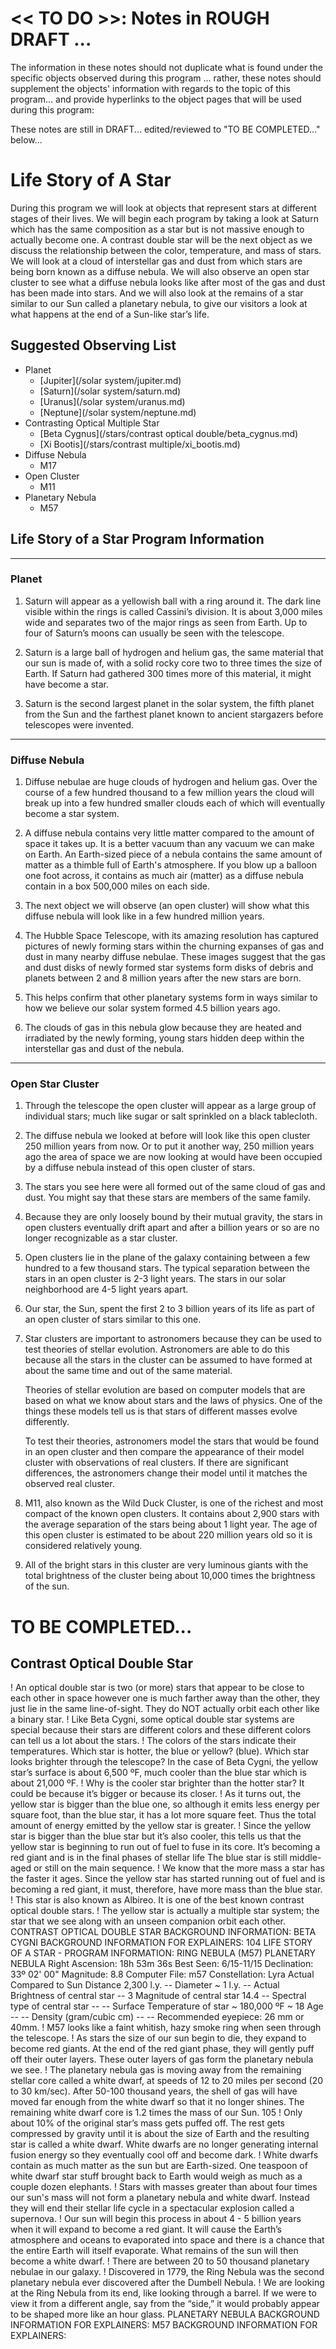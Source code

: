 
# << TO DO >>: Notes in ROUGH DRAFT ...
The information in these notes should not duplicate what is found under the specific objects observed during this program ... rather, these notes should supplement the objects' information with regards to the topic of this program... and provide hyperlinks to the object pages that will be used during this program:

These notes are still in DRAFT... edited/reviewed to "TO BE COMPLETED..." below...

# Life Story of A Star

During this program we will look at objects that represent stars at different stages of their lives. We will begin each program by taking a look at Saturn which has the same composition as a star but is not massive enough to actually become one. A contrast double star will be the next object as we discuss the relationship between the color, temperature, and mass of stars. We will look at a cloud of interstellar gas and dust from which stars are being born known as a diffuse nebula. We will also observe an open star cluster to see what a diffuse nebula looks like after most of the gas and dust has been made into stars. And we will also look at the remains of a star similar to our Sun called a planetary nebula, to give our visitors a look at what happens at the end of a Sun-like star’s life.

## Suggested Observing List
- Planet
    - [Jupiter](/solar system/jupiter.md)
    - [Saturn](/solar system/saturn.md)
    - [Uranus](/solar system/uranus.md)
    - [Neptune](/solar system/neptune.md)
- Contrasting Optical Multiple Star
    - [Beta Cygnus](/stars/contrast optical double/beta_cygnus.md)
    - [Xi Bootis](/stars/contrast multiple/xi_bootis.md)
- Diffuse Nebula
    - M17
- Open Cluster
    - M11
- Planetary Nebula
    - M57

## Life Story of a Star Program Information

---

### Planet

1.  Saturn will appear as a yellowish ball with a ring around it. The dark line visible
within the rings is called Cassini’s division. It is about 3,000 miles wide and
separates two of the major rings as seen from Earth. Up to four of Saturn’s moons
can usually be seen with the telescope.

2.  Saturn is a large ball of hydrogen and helium gas, the same material that our sun
is made of, with a solid rocky core two to three times the size of Earth. If Saturn had
gathered 300 times more of this material, it might have become a star.

3. Saturn is the second largest planet in the solar system, the fifth planet from the Sun
and the farthest planet known to ancient stargazers before telescopes were
invented.

---

### Diffuse Nebula

1.  Diffuse nebulae are huge clouds of hydrogen and helium gas. Over the course of a few hundred thousand to a few million years the cloud will break up into a few hundred smaller clouds each of which will eventually become a star system.

2.  A diffuse nebula contains very little matter compared to the amount of space it takes
up. It is a better vacuum than any vacuum we can make on Earth. An Earth-sized piece of a nebula contains the same amount of matter as a thimble full of Earth's atmosphere. If you blow up a balloon one foot across, it contains as much air (matter) as a diffuse nebula contain in a box 500,000 miles on each side.

3.  The next object we will observe (an open cluster) will show what this diffuse nebula will look like in a few hundred million years.

4.  The Hubble Space Telescope, with its amazing resolution has captured pictures of newly forming stars within the churning expanses of gas and dust in many nearby diffuse nebulae. These images suggest that the gas and dust disks of newly formed star systems form disks of debris and planets between 2 and 8 million years after the new stars are born.

5.  This helps confirm that other planetary systems form in ways similar to how we believe our solar system formed 4.5 billion years ago.

6. The clouds of gas in this nebula glow because they are heated and irradiated by the newly forming, young stars hidden deep within the interstellar gas and dust of the nebula.

---

### Open Star Cluster

1.  Through the telescope the open cluster will appear as a large group of individual
stars; much like sugar or salt sprinkled on a black tablecloth.

2.  The diffuse nebula we looked at before will look like this open cluster 250 million
years from now. Or to put it another way, 250 million years ago the area of space
we are now looking at would have been occupied by a diffuse nebula instead of this
open cluster of stars.

3.  The stars you see here were all formed out of the same cloud of gas and dust. You
might say that these stars are members of the same family.

4.  Because they are only loosely bound by their mutual gravity, the stars in open
clusters eventually drift apart and after a billion years or so are no longer
recognizable as a star cluster.

5.  Open clusters lie in the plane of the galaxy containing between a few hundred to a
few thousand stars. The typical separation between the stars in an open cluster is
2-3 light years. The stars in our solar neighborhood are 4-5 light years apart.

6.  Our star, the Sun, spent the first 2 to 3 billion years of its life as part of an open
cluster of stars similar to this one.

7.  Star clusters are important to astronomers because they can be used to test theories of stellar evolution. Astronomers are able to do this because all the stars in the cluster can be assumed to have formed at about the same time and out of the same material.

    Theories of stellar evolution are based on computer models that are based on what we know about stars and the laws of physics. One of the things these models tell us is that stars of different masses evolve differently. 
    
    To test their theories, astronomers model the stars that would be found in an open cluster and then compare the appearance of their model cluster with observations of real clusters. If there are significant differences, the astronomers change their model until it matches the observed real cluster.

8.  M11, also known as the Wild Duck Cluster, is one of the richest and most compact of the known open clusters. It contains about 2,900 stars with the average separation of the stars being about 1 light year. The age of this open cluster is estimated to be about 220 million years old so it is considered relatively young.

9.  All of the bright stars in this cluster are very luminous giants with the total brightness of the cluster being about 10,000 times the brightness of the sun.

# TO BE COMPLETED...

## Contrast Optical Double Star

! An optical double star is two (or more) stars that appear to be close to each other
in space however one is much farther away than the other, they just lie in the same
line-of-sight. They do NOT actually orbit each other like a binary star.
! Like Beta Cygni, some optical double star systems are special because their stars
are different colors and these different colors can tell us a lot about the stars.
! The colors of the stars indicate their temperatures. Which star is hotter, the blue or
yellow? (blue). Which star looks brighter through the telescope? In the case of Beta
Cygni, the yellow star’s surface is about 6,500 ºF, much cooler than the blue star
which is about 21,000 ºF.
! Why is the cooler star brighter than the hotter star? It could be because it’s bigger
or because its closer.
! As it turns out, the yellow star is bigger than the blue one, so although it emits less
energy per square foot, than the blue star, it has a lot more square feet. Thus the
total amount of energy emitted by the yellow star is greater.
! Since the yellow star is bigger than the blue star but it’s also cooler, this tells us that
the yellow star is beginning to run out of fuel to fuse in its core. It’s becoming a red
giant and is in the final phases of stellar life The blue star is still middle-aged or still
on the main sequence.
! We know that the more mass a star has the faster it ages. Since the yellow star has
started running out of fuel and is becoming a red giant, it must, therefore, have more
mass than the blue star.
! This star is also known as Albireo. It is one of the best known contrast optical
double stars.
! The yellow star is actually a multiple star system; the star that we see along with an
unseen companion orbit each other.
CONTRAST OPTICAL DOUBLE STAR BACKGROUND INFORMATION:
BETA CYGNI BACKGROUND INFORMATION FOR EXPLAINERS:
104
LIFE STORY OF A STAR - PROGRAM INFORMATION:
RING NEBULA (M57)
PLANETARY NEBULA
Right Ascension: 18h 53m 36s Best Seen: 6/15-11/15
Declination: 33º 02' 00" Magnitude: 8.8
Computer File: m57 Constellation: Lyra
Actual Compared to Sun
Distance 2,300 l.y. --
Diameter ~ 1 l.y. --
Actual Brightness of central star -- 3
Magnitude of central star 14.4 --
Spectral type of central star -- --
Surface Temperature of star ~ 180,000 ºF ~ 18
Age -- --
Density (gram/cubic cm) -- --
Recommended eyepiece: 26 mm or 40mm.
! M57 looks like a faint whitish, hazy smoke ring when seen through the telescope.
! As stars the size of our sun begin to die, they expand to become red giants. At the
end of the red giant phase, they will gently puff off their outer layers. These outer
layers of gas form the planetary nebula we see.
! The planetary nebula gas is moving away from the remaining stellar core called a
white dwarf, at speeds of 12 to 20 miles per second (20 to 30 km/sec). After 50-100
thousand years, the shell of gas will have moved far enough from the white dwarf
so that it no longer shines. The remaining white dwarf core is 1.2 times the mass of
our Sun.
105
! Only about 10% of the original star’s mass gets puffed off. The rest gets
compressed by gravity until it is about the size of Earth and the resulting star is
called a white dwarf. White dwarfs are no longer generating internal fusion energy
so they eventually cool off and become dark.
! White dwarfs contain as much matter as the sun but are Earth-sized. One teaspoon
of white dwarf star stuff brought back to Earth would weigh as much as a couple
dozen elephants.
! Stars with masses greater than about four times our sun's mass will not form a
planetary nebula and white dwarf. Instead they will end their stellar life cycle in a
spectacular explosion called a supernova.
! Our sun will begin this process in about 4 - 5 billion years when it will expand to
become a red giant. It will cause the Earth’s atmosphere and oceans to evaporated
into space and there is a chance that the entire Earth will itself evaporate. What
remains of the sun will then become a white dwarf.
! There are between 20 to 50 thousand planetary nebulae in our galaxy.
! Discovered in 1779, the Ring Nebula was the second planetary nebula ever
discovered after the Dumbell Nebula.
! We are looking at the Ring Nebula from its end, like looking through a barrel. If we
were to view it from a different angle, say from the “side,” it would probably appear
to be shaped more like an hour glass.
PLANETARY NEBULA BACKGROUND INFORMATION FOR EXPLAINERS:
M57 BACKGROUND INFORMATION FOR EXPLAINERS:
